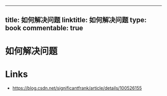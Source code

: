 
---
title: 如何解决问题
linktitle: 如何解决问题
type: book
commentable: true
---

# 如何解决问题

# Links

- https://blog.csdn.net/significantfrank/article/details/100526155

    